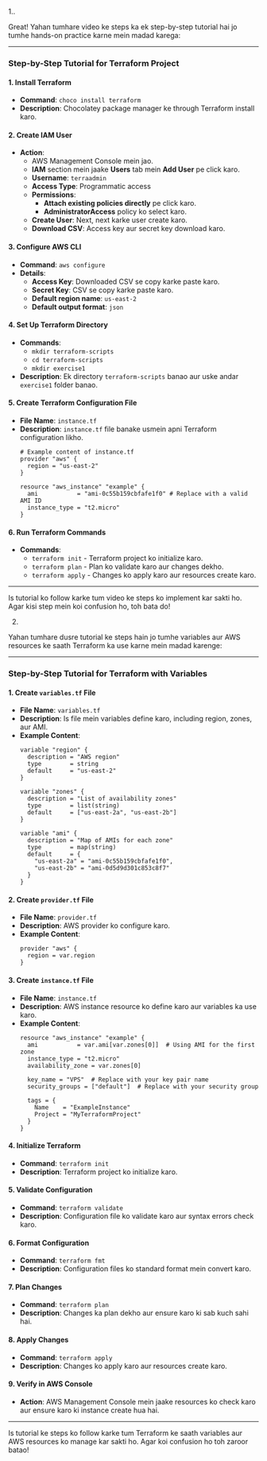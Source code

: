 1..

Great! Yahan tumhare video ke steps ka ek step-by-step tutorial hai jo tumhe hands-on practice karne mein madad karega:

---

### Step-by-Step Tutorial for Terraform Project

#### 1. **Install Terraform**
   - **Command**: `choco install terraform`
   - **Description**: Chocolatey package manager ke through Terraform install karo.

#### 2. **Create IAM User**
   - **Action**:
     - AWS Management Console mein jao.
     - **IAM** section mein jaake **Users** tab mein **Add User** pe click karo.
     - **Username**: `terraadmin`
     - **Access Type**: Programmatic access
     - **Permissions**: 
       - **Attach existing policies directly** pe click karo.
       - **AdministratorAccess** policy ko select karo.
     - **Create User**: Next, next karke user create karo.
     - **Download CSV**: Access key aur secret key download karo.

#### 3. **Configure AWS CLI**
   - **Command**: `aws configure`
   - **Details**:
     - **Access Key**: Downloaded CSV se copy karke paste karo.
     - **Secret Key**: CSV se copy karke paste karo.
     - **Default region name**: `us-east-2`
     - **Default output format**: `json`

#### 4. **Set Up Terraform Directory**
   - **Commands**:
     - `mkdir terraform-scripts`
     - `cd terraform-scripts`
     - `mkdir exercise1`
   - **Description**: Ek directory `terraform-scripts` banao aur uske andar `exercise1` folder banao.

#### 5. **Create Terraform Configuration File**
   - **File Name**: `instance.tf`
   - **Description**: `instance.tf` file banake usmein apni Terraform configuration likho.
     ```hcl
     # Example content of instance.tf
     provider "aws" {
       region = "us-east-2"
     }

     resource "aws_instance" "example" {
       ami           = "ami-0c55b159cbfafe1f0" # Replace with a valid AMI ID
       instance_type = "t2.micro"
     }
     ```

#### 6. **Run Terraform Commands**
   - **Commands**:
     - `terraform init` - Terraform project ko initialize karo.
     - `terraform plan` - Plan ko validate karo aur changes dekho.
     - `terraform apply` - Changes ko apply karo aur resources create karo.

---

Is tutorial ko follow karke tum video ke steps ko implement kar sakti ho. Agar kisi step mein koi confusion ho, toh bata do!

2.

Yahan tumhare dusre tutorial ke steps hain jo tumhe variables aur AWS resources ke saath Terraform ka use karne mein madad karenge:

---

### Step-by-Step Tutorial for Terraform with Variables

#### 1. **Create `variables.tf` File**
   - **File Name**: `variables.tf`
   - **Description**: Is file mein variables define karo, including region, zones, aur AMI.
   - **Example Content**:
     ```hcl
     variable "region" {
       description = "AWS region"
       type        = string
       default     = "us-east-2"
     }

     variable "zones" {
       description = "List of availability zones"
       type        = list(string)
       default     = ["us-east-2a", "us-east-2b"]
     }

     variable "ami" {
       description = "Map of AMIs for each zone"
       type        = map(string)
       default     = {
         "us-east-2a" = "ami-0c55b159cbfafe1f0",
         "us-east-2b" = "ami-0d5d9d301c853c8f7"
       }
     }
     ```

#### 2. **Create `provider.tf` File**
   - **File Name**: `provider.tf`
   - **Description**: AWS provider ko configure karo.
   - **Example Content**:
     ```hcl
     provider "aws" {
       region = var.region
     }
     ```

#### 3. **Create `instance.tf` File**
   - **File Name**: `instance.tf`
   - **Description**: AWS instance resource ko define karo aur variables ka use karo.
   - **Example Content**:
     ```hcl
     resource "aws_instance" "example" {
       ami           = var.ami[var.zones[0]]  # Using AMI for the first zone
       instance_type = "t2.micro"
       availability_zone = var.zones[0]

       key_name = "VPS"  # Replace with your key pair name
       security_groups = ["default"]  # Replace with your security group

       tags = {
         Name    = "ExampleInstance"
         Project = "MyTerraformProject"
       }
     }
     ```

#### 4. **Initialize Terraform**
   - **Command**: `terraform init`
   - **Description**: Terraform project ko initialize karo.

#### 5. **Validate Configuration**
   - **Command**: `terraform validate`
   - **Description**: Configuration file ko validate karo aur syntax errors check karo.

#### 6. **Format Configuration**
   - **Command**: `terraform fmt`
   - **Description**: Configuration files ko standard format mein convert karo.

#### 7. **Plan Changes**
   - **Command**: `terraform plan`
   - **Description**: Changes ka plan dekho aur ensure karo ki sab kuch sahi hai.

#### 8. **Apply Changes**
   - **Command**: `terraform apply`
   - **Description**: Changes ko apply karo aur resources create karo.

#### 9. **Verify in AWS Console**
   - **Action**: AWS Management Console mein jaake resources ko check karo aur ensure karo ki instance create hua hai.

---

Is tutorial ke steps ko follow karke tum Terraform ke saath variables aur AWS resources ko manage kar sakti ho. Agar koi confusion ho toh zaroor batao!